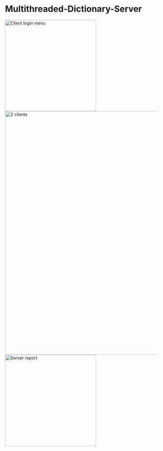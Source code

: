 # Multithreaded-Dictionary-Server

<img src="https://github.com/verazi/Multithreaded-Dictionary-Server/blob/master/zreport/ClientLogin.png" alt="Client login menu" width="300"/>
<img src="https://github.com/verazi/Multithreaded-Dictionary-Server/blob/master/zreport/ServalClient.png" alt="2 clients" width="800"/>
<img src="https://github.com/verazi/Multithreaded-Dictionary-Server/blob/master/zreport/ServerReport.png" alt="Server report" width="300"/>


